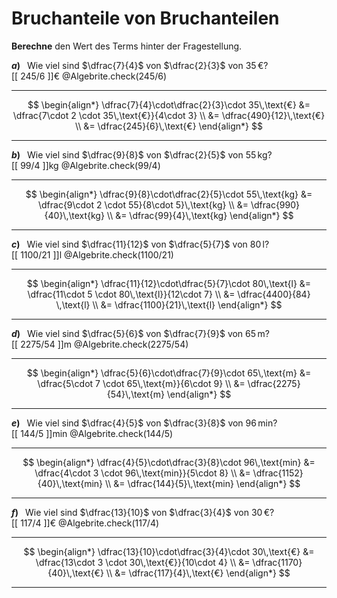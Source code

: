 <!--
version:  0.0.1

language: de

@style
input {
    text-align: center;
}

.flex-container {
    display: flex;
    flex-wrap: wrap;
    align-items: stretch;
    gap: 20px;
}

.flex-child {
    flex: 1;
    min-width: 350px;
    margin-right: 20px;
}

@media (max-width: 400px) {
    .flex-child {
        flex: 100%;
        margin-right: 0;
    }
}
@end

formula: \carry   \textcolor{red}{\scriptsize #1}
formula: \digit   \rlap{\carry{#1}}\phantom{#2}#2
formula: \permil  \text{‰}


import: https://raw.githubusercontent.com/LiaTemplates/Tikz-Jax/main/README.md

script: https://cdn.jsdelivr.net/gh/LiaTemplates/Tikz-Jax@main/dist/index.js

import: https://raw.githubusercontent.com/liaTemplates/algebrite/master/README.md

import: https://raw.githubusercontent.com/LiaTemplates/GGBScript/refs/heads/main/README.md



tags: Bruchrechnung, leicht, niedrig, Berechnen

comment: Wie viel sind zum Beispiel $\frac{1}{4}$ von 4000€? Bestimme den Anteilswert.

author: Martin Lommatzsch

-->




# Bruchanteile von Bruchanteilen


**Berechne** den Wert des Terms hinter der Fragestellung.



<section class="flex-container">

<div class="flex-child">

<!-- data-solution-button="5"-->
__$a)\;\;$__ Wie viel sind $\dfrac{7}{4}$ von $\dfrac{2}{3}$ von $35\,$€?  \
[[  245/6  ]]€
@Algebrite.check(245/6)
************
$$
\begin{align*}
\dfrac{7}{4}\cdot\dfrac{2}{3}\cdot 35\,\text{€}
&= \dfrac{7\cdot 2 \cdot 35\,\text{€}}{4\cdot 3} \\
&= \dfrac{490}{12}\,\text{€} \\
&= \dfrac{245}{6}\,\text{€}
\end{align*}
$$
************
</div>


<div class="flex-child">

<!-- data-solution-button="5"-->
__$b)\;\;$__ Wie viel sind $\dfrac{9}{8}$ von $\dfrac{2}{5}$ von $55\,$kg?  \
[[  99/4  ]]kg
@Algebrite.check(99/4)
************
$$
\begin{align*}
\dfrac{9}{8}\cdot\dfrac{2}{5}\cdot 55\,\text{kg}
&= \dfrac{9\cdot 2 \cdot 55}{8\cdot 5}\,\text{kg} \\
&= \dfrac{990}{40}\,\text{kg} \\
&= \dfrac{99}{4}\,\text{kg}
\end{align*}
$$
************
</div>


<div class="flex-child">

<!-- data-solution-button="5"-->
__$c)\;\;$__ Wie viel sind $\dfrac{11}{12}$ von $\dfrac{5}{7}$ von $80\,$l?  \
[[  1100/21  ]]l
@Algebrite.check(1100/21)
************
$$
\begin{align*}
\dfrac{11}{12}\cdot\dfrac{5}{7}\cdot 80\,\text{l}
&= \dfrac{11\cdot 5 \cdot 80\,\text{l}}{12\cdot 7} \\
&= \dfrac{4400}{84} \,\text{l} \\
&= \dfrac{1100}{21}\,\text{l}
\end{align*}
$$
************
</div>


<div class="flex-child">

<!-- data-solution-button="5"-->
__$d)\;\;$__ Wie viel sind $\dfrac{5}{6}$ von $\dfrac{7}{9}$ von $65\,$m?  \
[[  2275/54  ]]m
@Algebrite.check(2275/54)
************
$$
\begin{align*}
\dfrac{5}{6}\cdot\dfrac{7}{9}\cdot 65\,\text{m}
&= \dfrac{5\cdot 7 \cdot 65\,\text{m}}{6\cdot 9} \\
&= \dfrac{2275}{54}\,\text{m}
\end{align*}
$$
************
</div>


<div class="flex-child">

<!-- data-solution-button="5"-->
__$e)\;\;$__ Wie viel sind $\dfrac{4}{5}$ von $\dfrac{3}{8}$ von $96\,$min?  \
[[  144/5  ]]min
@Algebrite.check(144/5)
************
$$
\begin{align*}
\dfrac{4}{5}\cdot\dfrac{3}{8}\cdot 96\,\text{min}
&= \dfrac{4\cdot 3 \cdot 96\,\text{min}}{5\cdot 8} \\
&= \dfrac{1152}{40}\,\text{min} \\
&= \dfrac{144}{5}\,\text{min}
\end{align*}
$$
************
</div>


<div class="flex-child">

<!-- data-solution-button="5"-->
__$f)\;\;$__ Wie viel sind $\dfrac{13}{10}$ von $\dfrac{3}{4}$ von $30\,$€?  \
[[  117/4  ]]€
@Algebrite.check(117/4)
************
$$
\begin{align*}
\dfrac{13}{10}\cdot\dfrac{3}{4}\cdot 30\,\text{€}
&= \dfrac{13\cdot 3 \cdot 30\,\text{€}}{10\cdot 4} \\
&= \dfrac{1170}{40}\,\text{€} \\
&= \dfrac{117}{4}\,\text{€}
\end{align*}
$$
************
</div>

</section>



